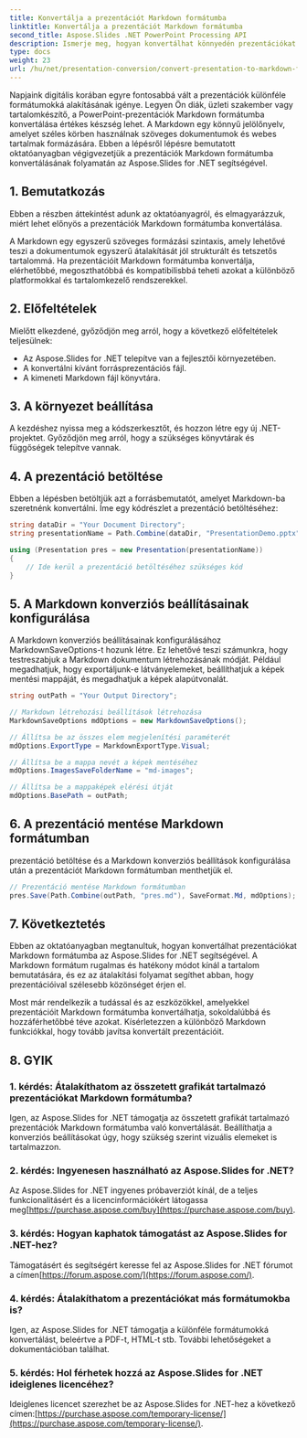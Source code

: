 ```yaml
---
title: Konvertálja a prezentációt Markdown formátumba
linktitle: Konvertálja a prezentációt Markdown formátumba
second_title: Aspose.Slides .NET PowerPoint Processing API
description: Ismerje meg, hogyan konvertálhat könnyedén prezentációkat Markdown formátumba az Aspose.Slides for .NET segítségével. Lépésről lépésre útmutató kódpéldákkal.
type: docs
weight: 23
url: /hu/net/presentation-conversion/convert-presentation-to-markdown-format/
---
```


Napjaink digitális korában egyre fontosabbá vált a prezentációk különféle formátumokká alakításának igénye. Legyen Ön diák, üzleti szakember vagy tartalomkészítő, a PowerPoint-prezentációk Markdown formátumba konvertálása értékes készség lehet. A Markdown egy könnyű jelölőnyelv, amelyet széles körben használnak szöveges dokumentumok és webes tartalmak formázására. Ebben a lépésről lépésre bemutatott oktatóanyagban végigvezetjük a prezentációk Markdown formátumba konvertálásának folyamatán az Aspose.Slides for .NET segítségével.

## 1. Bemutatkozás

Ebben a részben áttekintést adunk az oktatóanyagról, és elmagyarázzuk, miért lehet előnyös a prezentációk Markdown formátumba konvertálása.

A Markdown egy egyszerű szöveges formázási szintaxis, amely lehetővé teszi a dokumentumok egyszerű átalakítását jól strukturált és tetszetős tartalommá. Ha prezentációit Markdown formátumba konvertálja, elérhetőbbé, megoszthatóbbá és kompatibilisbbá teheti azokat a különböző platformokkal és tartalomkezelő rendszerekkel.

## 2. Előfeltételek

Mielőtt elkezdené, győződjön meg arról, hogy a következő előfeltételek teljesülnek:

- Az Aspose.Slides for .NET telepítve van a fejlesztői környezetében.
- A konvertálni kívánt forrásprezentációs fájl.
- A kimeneti Markdown fájl könyvtára.

## 3. A környezet beállítása

A kezdéshez nyissa meg a kódszerkesztőt, és hozzon létre egy új .NET-projektet. Győződjön meg arról, hogy a szükséges könyvtárak és függőségek telepítve vannak.

## 4. A prezentáció betöltése

Ebben a lépésben betöltjük azt a forrásbemutatót, amelyet Markdown-ba szeretnénk konvertálni. Íme egy kódrészlet a prezentáció betöltéséhez:

```csharp
string dataDir = "Your Document Directory";
string presentationName = Path.Combine(dataDir, "PresentationDemo.pptx");

using (Presentation pres = new Presentation(presentationName))
{
    // Ide kerül a prezentáció betöltéséhez szükséges kód
}
```

## 5. A Markdown konverziós beállításainak konfigurálása

A Markdown konverziós beállításainak konfigurálásához MarkdownSaveOptions-t hozunk létre. Ez lehetővé teszi számunkra, hogy testreszabjuk a Markdown dokumentum létrehozásának módját. Például megadhatjuk, hogy exportáljunk-e látványelemeket, beállíthatjuk a képek mentési mappáját, és megadhatjuk a képek alapútvonalát.

```csharp
string outPath = "Your Output Directory";

// Markdown létrehozási beállítások létrehozása
MarkdownSaveOptions mdOptions = new MarkdownSaveOptions();

// Állítsa be az összes elem megjelenítési paraméterét
mdOptions.ExportType = MarkdownExportType.Visual;

// Állítsa be a mappa nevét a képek mentéséhez
mdOptions.ImagesSaveFolderName = "md-images";

// Állítsa be a mappaképek elérési útját
mdOptions.BasePath = outPath;
```

## 6. A prezentáció mentése Markdown formátumban

prezentáció betöltése és a Markdown konverziós beállítások konfigurálása után a prezentációt Markdown formátumban menthetjük el.

```csharp
// Prezentáció mentése Markdown formátumban
pres.Save(Path.Combine(outPath, "pres.md"), SaveFormat.Md, mdOptions);
```

## 7. Következtetés

Ebben az oktatóanyagban megtanultuk, hogyan konvertálhat prezentációkat Markdown formátumba az Aspose.Slides for .NET segítségével. A Markdown formátum rugalmas és hatékony módot kínál a tartalom bemutatására, és ez az átalakítási folyamat segíthet abban, hogy prezentációival szélesebb közönséget érjen el.

Most már rendelkezik a tudással és az eszközökkel, amelyekkel prezentációit Markdown formátumba konvertálhatja, sokoldalúbbá és hozzáférhetőbbé téve azokat. Kísérletezzen a különböző Markdown funkciókkal, hogy tovább javítsa konvertált prezentációit.

## 8. GYIK

### 1. kérdés: Átalakíthatom az összetett grafikát tartalmazó prezentációkat Markdown formátumba?

Igen, az Aspose.Slides for .NET támogatja az összetett grafikát tartalmazó prezentációk Markdown formátumba való konvertálását. Beállíthatja a konverziós beállításokat úgy, hogy szükség szerint vizuális elemeket is tartalmazzon.

### 2. kérdés: Ingyenesen használható az Aspose.Slides for .NET?

Az Aspose.Slides for .NET ingyenes próbaverziót kínál, de a teljes funkcionalitásért és a licencinformációkért látogassa meg[https://purchase.aspose.com/buy](https://purchase.aspose.com/buy).

### 3. kérdés: Hogyan kaphatok támogatást az Aspose.Slides for .NET-hez?

 Támogatásért és segítségért keresse fel az Aspose.Slides for .NET fórumot a címen[https://forum.aspose.com/](https://forum.aspose.com/).

### 4. kérdés: Átalakíthatom a prezentációkat más formátumokba is?

Igen, az Aspose.Slides for .NET támogatja a különféle formátumokká konvertálást, beleértve a PDF-t, HTML-t stb. További lehetőségeket a dokumentációban találhat.

### 5. kérdés: Hol férhetek hozzá az Aspose.Slides for .NET ideiglenes licencéhez?

 Ideiglenes licencet szerezhet be az Aspose.Slides for .NET-hez a következő címen:[https://purchase.aspose.com/temporary-license/](https://purchase.aspose.com/temporary-license/).
